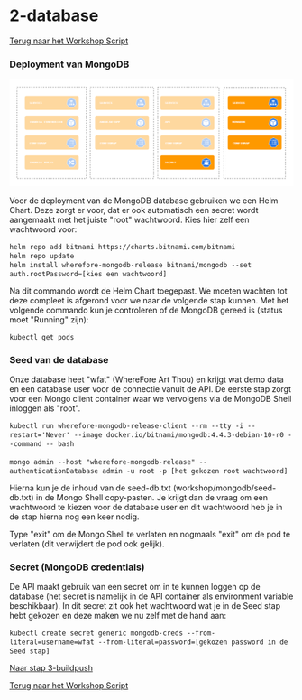 # 2-database

[Terug naar het Workshop Script](/handson.md)

### Deployment van MongoDB

![](/images/components-mongodb.png)

Voor de deployment van de MongoDB database gebruiken we een Helm Chart. Deze zorgt er voor, dat er ook automatisch een secret wordt aangemaakt met het juiste "root" wachtwoord. Kies hier zelf een wachtwoord voor:

```
helm repo add bitnami https://charts.bitnami.com/bitnami
helm repo update
helm install wherefore-mongodb-release bitnami/mongodb --set auth.rootPassword=[kies een wachtwoord]
```

Na dit commando wordt de Helm Chart toegepast. We moeten wachten tot deze compleet is afgerond voor we naar de volgende stap kunnen. Met het volgende commando kun je controleren of de MongoDB gereed is (status moet "Running" zijn):

```
kubectl get pods
```

### Seed van de database

Onze database heet "wfat" (WhereFore Art Thou) en krijgt wat demo data en een database user voor de connectie vanuit de API. De eerste stap zorgt voor een Mongo client container waar we vervolgens via de MongoDB Shell inloggen als "root".

```
kubectl run wherefore-mongodb-release-client --rm --tty -i --restart='Never' --image docker.io/bitnami/mongodb:4.4.3-debian-10-r0 --command -- bash

mongo admin --host "wherefore-mongodb-release" --authenticationDatabase admin -u root -p [het gekozen root wachtwoord]
```

Hierna kun je de inhoud van de seed-db.txt (workshop/mongodb/seed-db.txt) in de Mongo Shell copy-pasten. Je krijgt dan de vraag om een wachtwoord te kiezen voor de database user en dit wachtwoord heb je in de stap hierna nog een keer nodig.

Type "exit" om de Mongo Shell te verlaten en nogmaals "exit" om de pod te verlaten (dit verwijdert de pod ook gelijk).

### Secret (MongoDB credentials)

De API maakt gebruik van een secret om in te kunnen loggen op de database (het secret is namelijk in de API container als environment variable beschikbaar). In dit secret zit ook het wachtwoord wat je in de Seed stap hebt gekozen en deze maken we nu zelf met de hand aan:

```
kubectl create secret generic mongodb-creds --from-literal=username=wfat --from-literal=password=[gekozen password in de Seed stap]
```

[Naar stap 3-buildpush](/workshop/3-buildpush.md)

[Terug naar het Workshop Script](/handson.md)
